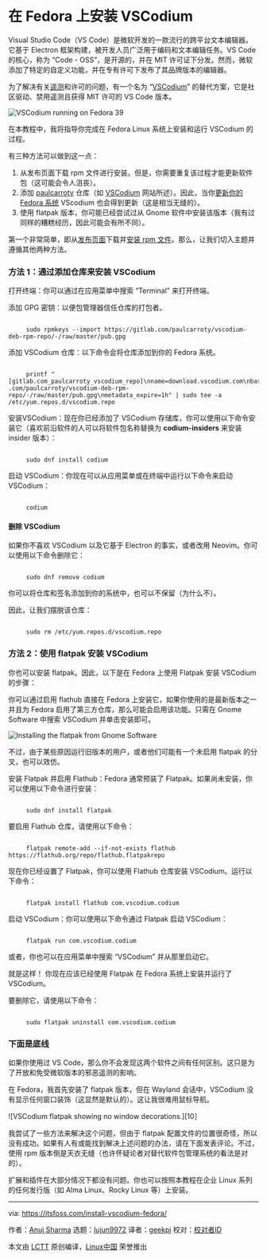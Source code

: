 [#]: subject: "Install VSCodium on Fedora"
[#]: via: "https://itsfoss.com/install-vscodium-fedora/"
[#]: author: "Anuj Sharma https://itsfoss.com/author/anuj/"
[#]: collector: "lujun9972/lctt-scripts-1693450080"
[#]: translator: "geekpi"
[#]: reviewer: " "
[#]: publisher: " "
[#]: url: " "

在 Fedora 上安装 VSCodium
======

Visual Studio Code（VS Code）是微软开发的一款流行的跨平台文本编辑器。它基于 Electron 框架构建，被开发人员广泛用于编码和文本编辑任务。VS Code 的核心，称为 “Code - OSS”，是开源的，并在 MIT 许可证下分发。然而，微软添加了特定的自定义功能，并在专有许可下发布了其品牌版本的编辑器。

为了解决有关[遥测][1]和许可的问题，有一个名为 “[VSCodium][2]” 的替代方案，它是社区驱动、禁用遥测且获得 MIT 许可的 VS Code 版本。

![VSCodium running on Fedora 39][3]

在本教程中，我将指导你完成在 Fedora Linux 系统上安装和运行 VSCodium 的过程。

有三种方法可以做到这一点：

   1. 从发布页面下载 rpm 文件进行安装。但是，你需要重复该过程才能更新软件包（这可能会令人沮丧）。
   2. 添加 [paulcarroty][4] 仓库（如 [VSCodium][5] 网站所述）。因此，当你[更新你的 Fedora 系统][6] VScodium 也会得到更新（这是相当无缝的）。
   3. 使用 flatpak 版本，你可能已经尝试过从 Gnome 软件中安装该版本（我有过同样的糟糕经历，因此可能会有所不同）。



第一个非常简单，即从[发布页面][8]下载并[安装 rpm 文件][7]。那么，让我们切入主题并遵循其他两种方法。

### 方法 1：通过添加仓库来安装 VSCodium

打开终端：你可以通过在应用菜单中搜索 “Terminal” 来打开终端。

添加 GPG 密钥：以便包管理器信任仓库的打包者。

````

     sudo rpmkeys --import https://gitlab.com/paulcarroty/vscodium-deb-rpm-repo/-/raw/master/pub.gpg

````

添加 VSCodium 仓库：以下命令会将仓库添加到你的 Fedora 系统。

````

     printf "[gitlab.com_paulcarroty_vscodium_repo]\nname=download.vscodium.com\nbaseurl=https://download.vscodium.com/rpms/\nenabled=1\ngpgcheck=1\nrepo_gpgcheck=1\ngpgkey=https://gitlab .com/paulcarroty/vscodium-deb-rpm-repo/-/raw/master/pub.gpg\nmetadata_expire=1h" | sudo tee -a /etc/yum.repos.d/vscodium.repo

````

安装VSCodium：现在你已经添加了 VSCodium 存储库，你可以使用以下命令安装它（喜欢前沿软件的人可以将软件包名称替换为 **codium-insiders** 来安装 insider 版本）：

````

     sudo dnf install codium

````

启动 VSCodium：你现在可以从应用菜单或在终端中运行以下命令来启动 VSCodium：

````

     codium

````

#### 删除 VSCodium

如果你不喜欢 VSCodium 以及它基于 Electron 的事实，或者改用 Neovim。你可以使用以下命令删除它：

````

     sudo dnf remove codium

````

你可以将仓库和签名添加到你的系统中，也可以不保留（为什么不）。

因此，让我们摆脱该仓库：

````

     sudo rm /etc/yum.repos.d/vscodium.repo

````

### 方法 2：使用 flatpak 安装 VSCodium

你也可以安装 flatpak。因此，以下是在 Fedora 上使用 Flatpak 安装 VSCodium 的步骤：

你可以通过启用 flathub 直接在 Fedora 上安装它，如果你使用的是最新版本之一并且为 Fedora 启用了第三方仓库，那么可能会启用该功能。只需在 Gnome Software 中搜索 VSCodium 并单击安装即可。

![Installing the flatpak from Gnome Software][9]

不过，由于某些原因运行旧版本的用户，或者他们可能有一个未启用 flatpak 的分叉，也可以效仿。

安装 Flatpak 并启用 Flathub：Fedora 通常预装了 Flatpak。如果尚未安装，你可以使用以下命令进行安装：

````

     sudo dnf install flatpak

````

要启用 Flathub 仓库，请使用以下命令：

````

     flatpak remote-add --if-not-exists flathub https://flathub.org/repo/flathub.flatpakrepo

````

现在你已经设置了 Flatpak，你可以使用 Flathub 仓库安装 VSCodium。运行以下命令：

````

     flatpak install flathub com.vscodium.codium

````

启动 VSCodium：你可以使用以下命令通过 Flatpak 启动 VSCodium：

````

     flatpak run com.vscodium.codium

````

或者，你也可以在应用菜单中搜索 “VSCodium” 并从那里启动它。

就是这样！ 你现在应该已经使用 Flatpak 在 Fedora 系统上安装并运行了 VSCodium。

要删除它，请使用以下命令：

````

     sudo flatpak uninstall com.vscodium.codium

````

### 下面是底线

如果你使用过 VS Code，那么你不会发现这两个软件之间有任何区别。这只是为了开放和免受微软版本的邪恶遥测的影响。

在 Fedora，我首先安装了 flatpak 版本，但在 Wayland 会话中，VSCodium 没有显示任何窗口装饰（这显然是默认的）。这让我很难用鼠标导航。

![VSCodium flatpak showing no window decorations.][10］

我尝试了一些方法来解决这个问题，但由于 flatpak 配置文件的位置很奇怪，所以没有成功。如果有人有或能找到解决上述问题的办法，请在下面发表评论。不过，使用 rpm 版本倒是天衣无缝（也许怀疑论者对替代软件包管理系统的看法是对的）。

扩展和插件在大部分情况下都没有问题。你也可以按照本教程在企业 Linux 系列的任何发行版（如 Alma Linux、Rocky Linux 等）上安装。

--------------------------------------------------------------------------------

via: https://itsfoss.com/install-vscodium-fedora/

作者：[Anuj Sharma][a]
选题：[lujun9972][b]
译者：[geekpi](https://github.com/geekpi)
校对：[校对者ID](https://github.com/校对者ID)

本文由 [LCTT](https://github.com/LCTT/TranslateProject) 原创编译，[Linux中国](https://linux.cn/) 荣誉推出

[a]: https://itsfoss.com/author/anuj/
[b]: https://github.com/lujun9972
[1]: https://code.visualstudio.com/docs/getstarted/telemetry
[2]: https://itsfoss.com/vscodium/
[3]: https://itsfoss.com/content/images/2023/10/codium-on-fedora.png
[4]: https://gitlab.com/paulcarroty/vscodium-deb-rpm-repo
[5]: https://vscodium.com/
[6]: https://itsfoss.com/update-fedora/
[7]: https://itsfoss.com/install-rpm-files-fedora/
[8]: https://github.com/VSCodium/vscodium/releases
[9]: https://itsfoss.com/content/images/2023/10/codium-flatpak-fedora.png
[10]: https://itsfoss.com/content/images/2023/10/codium-flatpak-no-decorations.png
